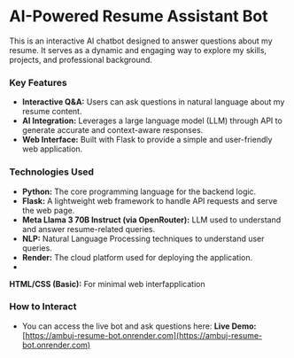 # AI-Powered Resume Assistant Bot

This is an interactive AI chatbot designed to answer questions about my resume. It serves as a dynamic and engaging way to explore my skills, projects, and professional background.

### Key Features
-   **Interactive Q&A:** Users can ask questions in natural language about my resume content.
-   **AI Integration:** Leverages a large language model (LLM) through API to generate accurate and context-aware responses.
-   **Web Interface:** Built with Flask to provide a simple and user-friendly web application.

### Technologies Used
-   **Python:** The core programming language for the backend logic.
-   **Flask:** A lightweight web framework to handle API requests and serve the web page.
-   **Meta Llama 3 70B Instruct (via OpenRouter):** LLM used to understand and answer resume-related queries.
-   **NLP:** Natural Language Processing techniques to understand user queries.
-   **Render:** The cloud platform used for deploying the application.
-   
**HTML/CSS (Basic):** For minimal web interfapplication
### How to Interact
-   You can access the live bot and ask questions here:
    **Live Demo:** [https://ambuj-resume-bot.onrender.com](https://ambuj-resume-bot.onrender.com)
